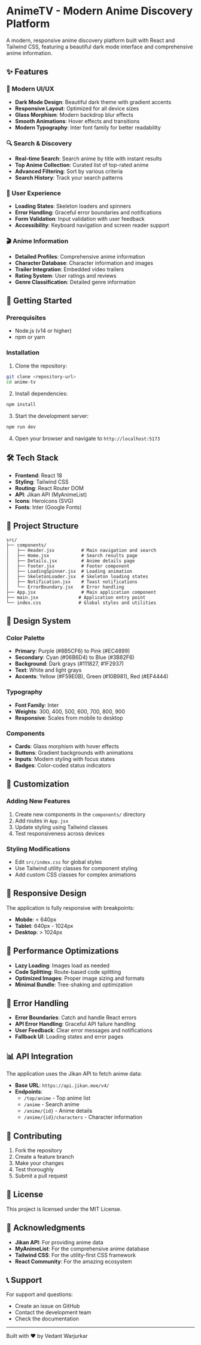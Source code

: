 # AnimeTV - Modern Anime Discovery Platform

A modern, responsive anime discovery platform built with React and Tailwind CSS, featuring a beautiful dark mode interface and comprehensive anime information.

## ✨ Features

### 🎨 Modern UI/UX
- **Dark Mode Design**: Beautiful dark theme with gradient accents
- **Responsive Layout**: Optimized for all device sizes
- **Glass Morphism**: Modern backdrop blur effects
- **Smooth Animations**: Hover effects and transitions
- **Modern Typography**: Inter font family for better readability

### 🔍 Search & Discovery
- **Real-time Search**: Search anime by title with instant results
- **Top Anime Collection**: Curated list of top-rated anime
- **Advanced Filtering**: Sort by various criteria
- **Search History**: Track your search patterns

### 📱 User Experience
- **Loading States**: Skeleton loaders and spinners
- **Error Handling**: Graceful error boundaries and notifications
- **Form Validation**: Input validation with user feedback
- **Accessibility**: Keyboard navigation and screen reader support

### 🎬 Anime Information
- **Detailed Profiles**: Comprehensive anime information
- **Character Database**: Character information and images
- **Trailer Integration**: Embedded video trailers
- **Rating System**: User ratings and reviews
- **Genre Classification**: Detailed genre information

## 🚀 Getting Started

### Prerequisites
- Node.js (v14 or higher)
- npm or yarn

### Installation

1. Clone the repository:
```bash
git clone <repository-url>
cd anime-tv
```

2. Install dependencies:
```bash
npm install
```

3. Start the development server:
```bash
npm run dev
```

4. Open your browser and navigate to `http://localhost:5173`

## 🛠️ Tech Stack

- **Frontend**: React 18
- **Styling**: Tailwind CSS
- **Routing**: React Router DOM
- **API**: Jikan API (MyAnimeList)
- **Icons**: Heroicons (SVG)
- **Fonts**: Inter (Google Fonts)

## 📁 Project Structure

```
src/
├── components/
│   ├── Header.jsx          # Main navigation and search
│   ├── Home.jsx            # Search results page
│   ├── Details.jsx         # Anime details page
│   ├── Footer.jsx          # Footer component
│   ├── LoadingSpinner.jsx  # Loading animation
│   ├── SkeletonLoader.jsx  # Skeleton loading states
│   ├── Notification.jsx    # Toast notifications
│   └── ErrorBoundary.jsx   # Error handling
├── App.jsx                 # Main application component
├── main.jsx               # Application entry point
└── index.css              # Global styles and utilities
```

## 🎨 Design System

### Color Palette
- **Primary**: Purple (#8B5CF6) to Pink (#EC4899)
- **Secondary**: Cyan (#06B6D4) to Blue (#3B82F6)
- **Background**: Dark grays (#111827, #1F2937)
- **Text**: White and light grays
- **Accents**: Yellow (#F59E0B), Green (#10B981), Red (#EF4444)

### Typography
- **Font Family**: Inter
- **Weights**: 300, 400, 500, 600, 700, 800, 900
- **Responsive**: Scales from mobile to desktop

### Components
- **Cards**: Glass morphism with hover effects
- **Buttons**: Gradient backgrounds with animations
- **Inputs**: Modern styling with focus states
- **Badges**: Color-coded status indicators

## 🔧 Customization

### Adding New Features
1. Create new components in the `components/` directory
2. Add routes in `App.jsx`
3. Update styling using Tailwind classes
4. Test responsiveness across devices

### Styling Modifications
- Edit `src/index.css` for global styles
- Use Tailwind utility classes for component styling
- Add custom CSS classes for complex animations

## 📱 Responsive Design

The application is fully responsive with breakpoints:
- **Mobile**: < 640px
- **Tablet**: 640px - 1024px
- **Desktop**: > 1024px

## 🚀 Performance Optimizations

- **Lazy Loading**: Images load as needed
- **Code Splitting**: Route-based code splitting
- **Optimized Images**: Proper image sizing and formats
- **Minimal Bundle**: Tree-shaking and optimization

## 🐛 Error Handling

- **Error Boundaries**: Catch and handle React errors
- **API Error Handling**: Graceful API failure handling
- **User Feedback**: Clear error messages and notifications
- **Fallback UI**: Loading states and error pages

## 📊 API Integration

The application uses the Jikan API to fetch anime data:
- **Base URL**: `https://api.jikan.moe/v4/`
- **Endpoints**: 
  - `/top/anime` - Top anime list
  - `/anime` - Search anime
  - `/anime/{id}` - Anime details
  - `/anime/{id}/characters` - Character information

## 🤝 Contributing

1. Fork the repository
2. Create a feature branch
3. Make your changes
4. Test thoroughly
5. Submit a pull request

## 📄 License

This project is licensed under the MIT License.

## 🙏 Acknowledgments

- **Jikan API**: For providing anime data
- **MyAnimeList**: For the comprehensive anime database
- **Tailwind CSS**: For the utility-first CSS framework
- **React Community**: For the amazing ecosystem

## 📞 Support

For support and questions:
- Create an issue on GitHub
- Contact the development team
- Check the documentation

---

Built with ❤️ by Vedant Warjurkar
